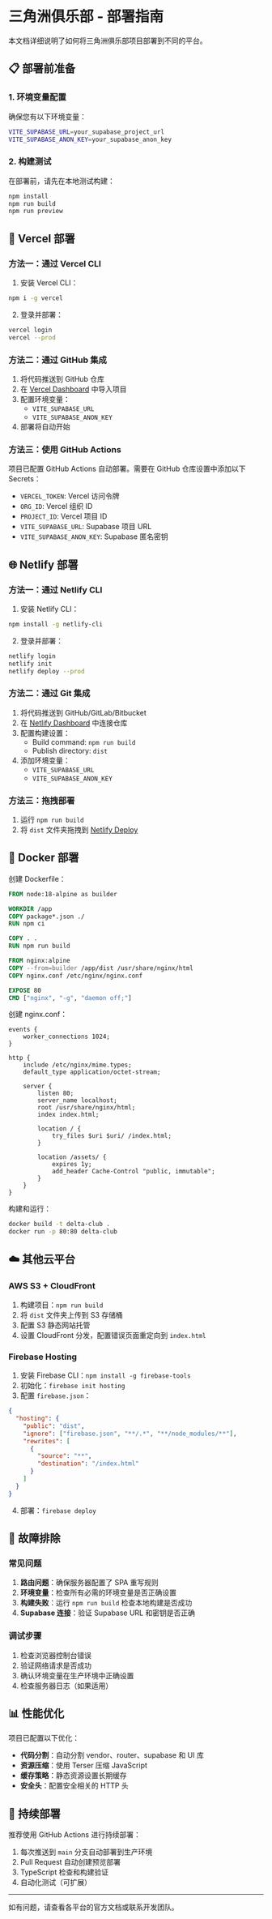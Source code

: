 # 三角洲俱乐部 - 部署指南

本文档详细说明了如何将三角洲俱乐部项目部署到不同的平台。

## 📋 部署前准备

### 1. 环境变量配置

确保您有以下环境变量：

```bash
VITE_SUPABASE_URL=your_supabase_project_url
VITE_SUPABASE_ANON_KEY=your_supabase_anon_key
```

### 2. 构建测试

在部署前，请先在本地测试构建：

```bash
npm install
npm run build
npm run preview
```

## 🚀 Vercel 部署

### 方法一：通过 Vercel CLI

1. 安装 Vercel CLI：
```bash
npm i -g vercel
```

2. 登录并部署：
```bash
vercel login
vercel --prod
```

### 方法二：通过 GitHub 集成

1. 将代码推送到 GitHub 仓库
2. 在 [Vercel Dashboard](https://vercel.com/dashboard) 中导入项目
3. 配置环境变量：
   - `VITE_SUPABASE_URL`
   - `VITE_SUPABASE_ANON_KEY`
4. 部署将自动开始

### 方法三：使用 GitHub Actions

项目已配置 GitHub Actions 自动部署。需要在 GitHub 仓库设置中添加以下 Secrets：

- `VERCEL_TOKEN`: Vercel 访问令牌
- `ORG_ID`: Vercel 组织 ID
- `PROJECT_ID`: Vercel 项目 ID
- `VITE_SUPABASE_URL`: Supabase 项目 URL
- `VITE_SUPABASE_ANON_KEY`: Supabase 匿名密钥

## 🌐 Netlify 部署

### 方法一：通过 Netlify CLI

1. 安装 Netlify CLI：
```bash
npm install -g netlify-cli
```

2. 登录并部署：
```bash
netlify login
netlify init
netlify deploy --prod
```

### 方法二：通过 Git 集成

1. 将代码推送到 GitHub/GitLab/Bitbucket
2. 在 [Netlify Dashboard](https://app.netlify.com/) 中连接仓库
3. 配置构建设置：
   - Build command: `npm run build`
   - Publish directory: `dist`
4. 添加环境变量：
   - `VITE_SUPABASE_URL`
   - `VITE_SUPABASE_ANON_KEY`

### 方法三：拖拽部署

1. 运行 `npm run build`
2. 将 `dist` 文件夹拖拽到 [Netlify Deploy](https://app.netlify.com/drop)

## 🐳 Docker 部署

创建 Dockerfile：

```dockerfile
FROM node:18-alpine as builder

WORKDIR /app
COPY package*.json ./
RUN npm ci

COPY . .
RUN npm run build

FROM nginx:alpine
COPY --from=builder /app/dist /usr/share/nginx/html
COPY nginx.conf /etc/nginx/nginx.conf

EXPOSE 80
CMD ["nginx", "-g", "daemon off;"]
```

创建 nginx.conf：

```nginx
events {
    worker_connections 1024;
}

http {
    include /etc/nginx/mime.types;
    default_type application/octet-stream;

    server {
        listen 80;
        server_name localhost;
        root /usr/share/nginx/html;
        index index.html;

        location / {
            try_files $uri $uri/ /index.html;
        }

        location /assets/ {
            expires 1y;
            add_header Cache-Control "public, immutable";
        }
    }
}
```

构建和运行：

```bash
docker build -t delta-club .
docker run -p 80:80 delta-club
```

## ☁️ 其他云平台

### AWS S3 + CloudFront

1. 构建项目：`npm run build`
2. 将 `dist` 文件夹上传到 S3 存储桶
3. 配置 S3 静态网站托管
4. 设置 CloudFront 分发，配置错误页面重定向到 `index.html`

### Firebase Hosting

1. 安装 Firebase CLI：`npm install -g firebase-tools`
2. 初始化：`firebase init hosting`
3. 配置 `firebase.json`：
```json
{
  "hosting": {
    "public": "dist",
    "ignore": ["firebase.json", "**/.*", "**/node_modules/**"],
    "rewrites": [
      {
        "source": "**",
        "destination": "/index.html"
      }
    ]
  }
}
```
4. 部署：`firebase deploy`

## 🔧 故障排除

### 常见问题

1. **路由问题**：确保服务器配置了 SPA 重写规则
2. **环境变量**：检查所有必需的环境变量是否正确设置
3. **构建失败**：运行 `npm run build` 检查本地构建是否成功
4. **Supabase 连接**：验证 Supabase URL 和密钥是否正确

### 调试步骤

1. 检查浏览器控制台错误
2. 验证网络请求是否成功
3. 确认环境变量在生产环境中正确设置
4. 检查服务器日志（如果适用）

## 📊 性能优化

项目已配置以下优化：

- **代码分割**：自动分割 vendor、router、supabase 和 UI 库
- **资源压缩**：使用 Terser 压缩 JavaScript
- **缓存策略**：静态资源设置长期缓存
- **安全头**：配置安全相关的 HTTP 头

## 🔄 持续部署

推荐使用 GitHub Actions 进行持续部署：

1. 每次推送到 `main` 分支自动部署到生产环境
2. Pull Request 自动创建预览部署
3. TypeScript 检查和构建验证
4. 自动化测试（可扩展）

---

如有问题，请查看各平台的官方文档或联系开发团队。